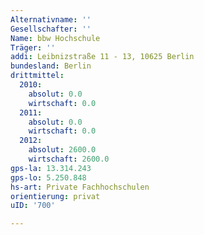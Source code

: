 ```yaml
---
Alternativname: ''
Gesellschafter: ''
Name: bbw Hochschule
Träger: ''
addi: Leibnizstraße 11 - 13, 10625 Berlin
bundesland: Berlin
drittmittel:
  2010:
    absolut: 0.0
    wirtschaft: 0.0
  2011:
    absolut: 0.0
    wirtschaft: 0.0
  2012:
    absolut: 2600.0
    wirtschaft: 2600.0
gps-la: 13.314.243
gps-lo: 5.250.848
hs-art: Private Fachhochschulen
orientierung: privat
uID: '700'

---
```


